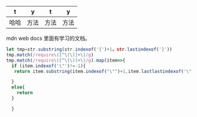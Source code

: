 
|t|y|t|y|
|---|---|---|---|
|哈哈|方法|方法|方法|
 mdn  web docs 里面有学习的文档。

```javascript
let tmp=str.substring(str.indexof('{')+1，str.lastindexof('}'))
tmp.match(/require\([^\(\)]+\)/g)
tmp.match(/require\([^\(\)]+\)/g).map(item=>{
  if (item.indexof('\"')!=-1){
   return item.substring(item.indexof("\"")+1,item.lastlastindexof('\"'))

  }
  else{
    return 
  }

  }

```
